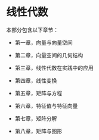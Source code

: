 

# 线性代数

本部分包含以下章节：

+   第一章，向量与向量空间

+   第二章，向量空间的几何结构

+   第三章，线性代数在实践中的应用

+   第四章，线性变换

+   第五章，矩阵与方程

+   第六章，特征值与特征向量

+   第七章，矩阵分解

+   第八章，矩阵与图形
